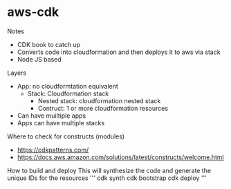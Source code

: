 # aws-cdk
 
 Notes
- CDK book to catch up
- Converts code into cloudformation and then deploys it to aws via stack
- Node JS based

Layers
- App: no cloudformtation equivalent
    - Stack: Cloudformation stack
        - Nested stack: cloudformation nested stack
        - Contruct: 1 or more cloudformation resources
- Can have muiltiple apps
- Apps can have multiple stacks

Where to check for constructs (modules)
- https://cdkpatterns.com/
- https://docs.aws.amazon.com/solutions/latest/constructs/welcome.html

How to build and deploy
This will synthesize the code and generate the unique IDs for the resources
'''
cdk synth
cdk bootstrap
cdk deploy
'''